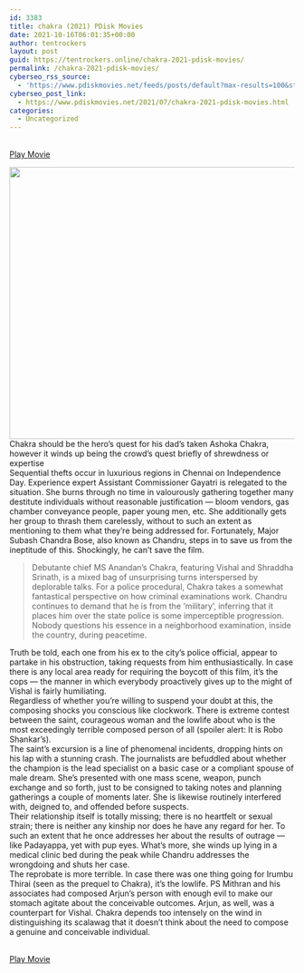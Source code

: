 ```yaml
---
id: 3383
title: chakra (2021) PDisk Movies
date: 2021-10-16T06:01:35+00:00
author: tentrockers
layout: post
guid: https://tentrockers.online/chakra-2021-pdisk-movies/
permalink: /chakra-2021-pdisk-movies/
cyberseo_rss_source:
  - 'https://www.pdiskmovies.net/feeds/posts/default?max-results=100&start-index=1201'
cyberseo_post_link:
  - https://www.pdiskmovies.net/2021/07/chakra-2021-pdisk-movies.html
categories:
  - Uncategorized
---
```

<a href="https://kuklink.com/1/bnYyZ2tsMDAxNnQy" onclick="window.open('https://kuklink.com/1/bnYyZ2tsMDAxNnQy','popup','width=600,height=600'); return false;" target="popup" rel="noopener"><br /> Play Movie<br /> </a>

<div class="separator">
  <a href="https://www.pdiskmovies.net/2021/07/j"><img loading="lazy" border="0" data-original-height="360" data-original-width="480" height="480" src="https://1.bp.blogspot.com/-jiePMV7IAA4/YPK5HstW5NI/AAAAAAAAZYs/fbcJ6eMbOm0hqOOT0p8DjimmBBtSpFQ3wCLcBGAsYHQ/w640-h480/chakra%2B%25282021%2529%2BPDisk%2BMovies.jpg" width="640" /></a>
</div>

<div>
  <div>
    <span>Chakra should be the hero&#8217;s quest for his dad&#8217;s taken Ashoka Chakra, however it winds up being the crowd&#8217;s quest briefly of shrewdness or expertise&nbsp;</span>
  </div>
  
  <div>
    <span>Sequential thefts occur in luxurious regions in Chennai on Independence Day. Experience expert Assistant Commissioner Gayatri is relegated to the situation. She burns through no time in valourously gathering together many destitute individuals without reasonable justification — bloom vendors, gas chamber conveyance people, paper young men, etc. She additionally gets her group to thrash them carelessly, without to such an extent as mentioning to them what they&#8217;re being addressed for. Fortunately, Major Subash Chandra Bose, also known as Chandru, steps in to save us from the ineptitude of this. Shockingly, he can&#8217;t save the film.&nbsp;</span>
  </div>
  
  <blockquote>
    <div>
      <span>Debutante chief MS Anandan&#8217;s Chakra, featuring Vishal and Shraddha Srinath, is a mixed bag of unsurprising turns interspersed by deplorable talks. For a police procedural, Chakra takes a somewhat fantastical perspective on how criminal examinations work. Chandru continues to demand that he is from the &#8216;military&#8217;, inferring that it places him over the state police is some imperceptible progression. Nobody questions his essence in a neighborhood examination, inside the country, during peacetime.&nbsp;</span>
    </div>
  </blockquote>
  
  <div>
    <span>Truth be told, each one from his ex to the city&#8217;s police official, appear to partake in his obstruction, taking requests from him enthusiastically. In case there is any local area ready for requiring the boycott of this film, it&#8217;s the cops — the manner in which everybody proactively gives up to the might of Vishal is fairly humiliating.&nbsp;</span>
  </div>
  
  <div>
    <span>Regardless of whether you&#8217;re willing to suspend your doubt at this, the composing shocks you conscious like clockwork. There is extreme contest between the saint, courageous woman and the lowlife about who is the most exceedingly terrible composed person of all (spoiler alert: It is Robo Shankar&#8217;s).&nbsp;</span>
  </div>
  
  <div>
    <span>The saint&#8217;s excursion is a line of phenomenal incidents, dropping hints on his lap with a stunning crash. The journalists are befuddled about whether the champion is the lead specialist on a basic case or a compliant spouse of male dream. She&#8217;s presented with one mass scene, weapon, punch exchange and so forth, just to be consigned to taking notes and planning gatherings a couple of moments later. She is likewise routinely interfered with, deigned to, and offended before suspects.&nbsp;</span>
  </div>
  
  <div>
    <span>Their relationship itself is totally missing; there is no heartfelt or sexual strain; there is neither any kinship nor does he have any regard for her. To such an extent that he once addresses her about the results of outrage — like Padayappa, yet with pup eyes. What&#8217;s more, she winds up lying in a medical clinic bed during the peak while Chandru addresses the wrongdoing and shuts her case.&nbsp;</span>
  </div>
  
  <div>
    <span>The reprobate is more terrible. In case there was one thing going for Irumbu Thirai (seen as the prequel to Chakra), it&#8217;s the lowlife. PS Mithran and his associates had composed Arjun&#8217;s person with enough evil to make our stomach agitate about the conceivable outcomes. Arjun, as well, was a counterpart for Vishal. Chakra depends too intensely on the wind in distinguishing its scalawag that it doesn&#8217;t think about the need to compose a genuine and conceivable individual.</span>
  </div>
</div>

<a href="https://kuklink.com/1/bnYyZ2tsMDAxNnQy" onclick="window.open('https://kuklink.com/1/bnYyZ2tsMDAxNnQy','popup','width=600,height=600'); return false;" target="popup" rel="noopener"><br /> Play Movie<br /> </a>
